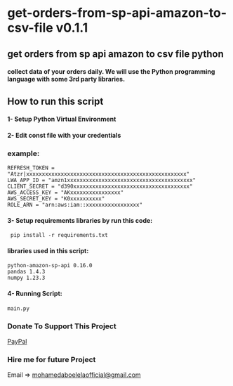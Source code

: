 # get-orders-from-sp-api-amazon-to-csv-file v0.1.1
## get orders from sp api amazon to csv file python
#### collect data of your orders daily. We will use the Python programming language with some 3rd party libraries.
## How to run this script 
#### 1- Setup Python Virtual Environment 
#### 2- Edit const file with your credentials
### example:
```
REFRESH_TOKEN = "Atzr|xxxxxxxxxxxxxxxxxxxxxxxxxxxxxxxxxxxxxxxxxxxxxxxxxxx"
LWA_APP_ID = "amzn1xxxxxxxxxxxxxxxxxxxxxxxxxxxxxxxxxxxxxxxx"
CLIENT_SECRET = "d390xxxxxxxxxxxxxxxxxxxxxxxxxxxxxxxxxxxxx"
AWS_ACCESS_KEY = "AKxxxxxxxxxxxxxxxx"
AWS_SECRET_KEY = "K0xxxxxxxxxx"
ROLE_ARN = "arn:aws:iam::xxxxxxxxxxxxxxxxx"
```
#### 3- Setup requirements libraries by run this code:
```
 pip install -r requirements.txt

```
#### libraries used in this script:
```
python-amazon-sp-api 0.16.0
pandas 1.4.3
numpy 1.23.3
```
#### 4- Running Script:
```
main.py
```
### Donate To Support This Project
[PayPal](https://paypal.me/MohamedA470?country.x=EG&locale.x=en_US)

### Hire me for future Project
Email => mohamedaboelelaofficial@gmail.com
